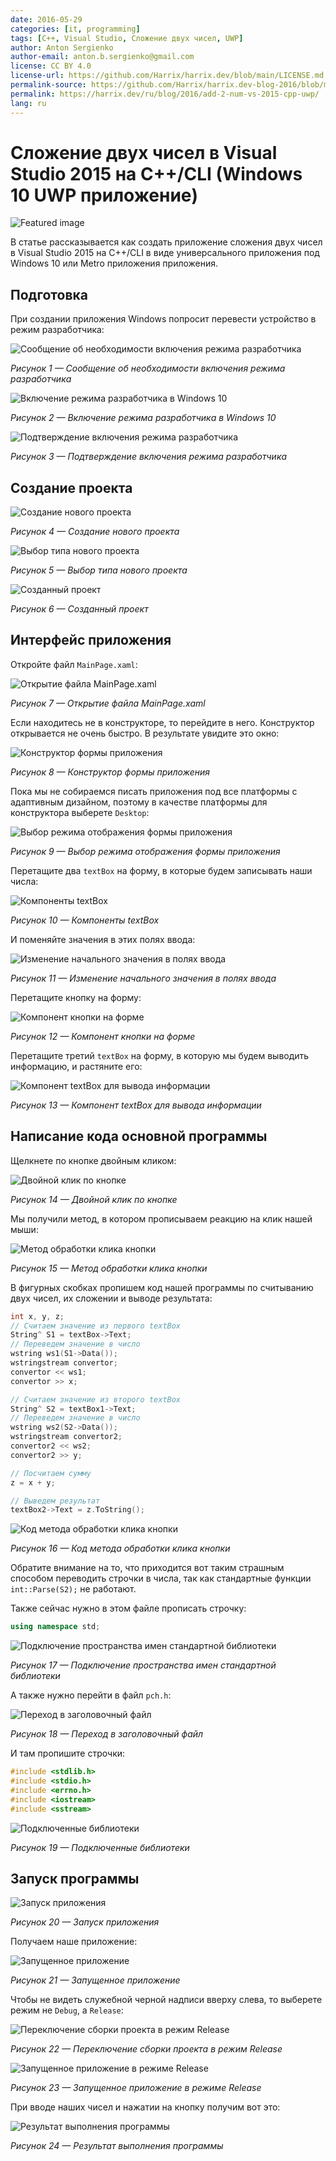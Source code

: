 ```yaml
---
date: 2016-05-29
categories: [it, programming]
tags: [C++, Visual Studio, Сложение двух чисел, UWP]
author: Anton Sergienko
author-email: anton.b.sergienko@gmail.com
license: CC BY 4.0
license-url: https://github.com/Harrix/harrix.dev/blob/main/LICENSE.md
permalink-source: https://github.com/Harrix/harrix.dev-blog-2016/blob/main/add-2-num-vs-2015-cpp-uwp/add-2-num-vs-2015-cpp-uwp.md
permalink: https://harrix.dev/ru/blog/2016/add-2-num-vs-2015-cpp-uwp/
lang: ru
---
```


# Сложение двух чисел в Visual Studio 2015 на C++/CLI (Windows 10 UWP приложение)

![Featured image](featured-image.svg)

В статье рассказывается как создать приложение сложения двух чисел в Visual Studio 2015 на C++/CLI в виде универсального приложения под Windows 10 или Metro приложения приложения.

## Подготовка

При создании приложения Windows попросит перевести устройство в режим разработчика:

![Сообщение об необходимости включения режима разработчика](img/preparation_01.png)

_Рисунок 1 — Сообщение об необходимости включения режима разработчика_

![Включение режима разработчика в Windows 10](img/preparation_02.png)

_Рисунок 2 — Включение режима разработчика в Windows 10_

![Подтверждение включения режима разработчика](img/preparation_03.png)

_Рисунок 3 — Подтверждение включения режима разработчика_

## Создание проекта

![Создание нового проекта](img/new-project_01.png)

_Рисунок 4 — Создание нового проекта_

![Выбор типа нового проекта](img/new-project_02.png)

_Рисунок 5 — Выбор типа нового проекта_

![Созданный проект](img/new-project_03.png)

_Рисунок 6 — Созданный проект_

## Интерфейс приложения

Откройте файл `MainPage.xaml`:

![Открытие файла MainPage.xaml](img/interface_01.png)

_Рисунок 7 — Открытие файла MainPage.xaml_

Если находитесь не в конструкторе, то перейдите в него. Конструктор открывается не очень быстро. В результате увидите это окно:

![Конструктор формы приложения](img/interface_02.png)

_Рисунок 8 — Конструктор формы приложения_

Пока мы не собираемся писать приложения под все платформы с адаптивным дизайном, поэтому в качестве платформы для конструктора выберете `Desktop`:

![Выбор режима отображения формы приложения](img/interface_03.png)

_Рисунок 9 — Выбор режима отображения формы приложения_

Перетащите два `textBox` на форму, в которые будем записывать наши числа:

![Компоненты textBox](img/interface_04.png)

_Рисунок 10 — Компоненты textBox_

И поменяйте значения в этих полях ввода:

![Изменение начального значения в полях ввода](img/interface_05.png)

_Рисунок 11 — Изменение начального значения в полях ввода_

Перетащите кнопку на форму:

![Компонент кнопки на форме](img/interface_06.png)

_Рисунок 12 — Компонент кнопки на форме_

Перетащите третий `textBox` на форму, в которую мы будем выводить информацию, и растяните его:

![Компонент textBox для вывода информации](img/interface_07.png)

_Рисунок 13 — Компонент textBox для вывода информации_

## Написание кода основной программы

Щелкнете по кнопке двойным кликом:

![Двойной клик по кнопке](img/button_01.png)

_Рисунок 14 — Двойной клик по кнопке_

Мы получили метод, в котором прописываем реакцию на клик нашей мыши:

![Метод обработки клика кнопки](img/button_02.png)

_Рисунок 15 — Метод обработки клика кнопки_

В фигурных скобках пропишем код нашей программы по считыванию двух чисел, их сложении и выводе результата:

```cpp
int x, y, z;
// Считаем значение из первого textBox
String^ S1 = textBox->Text;
// Переведем значение в число
wstring ws1(S1->Data());
wstringstream convertor;
convertor << ws1;
convertor >> x;

// Считаем значение из второго textBox
String^ S2 = textBox1->Text;
// Переведем значение в число
wstring ws2(S2->Data());
wstringstream convertor2;
convertor2 << ws2;
convertor2 >> y;

// Посчитаем сумму
z = x + y;

// Выведем результат
textBox2->Text = z.ToString();
```

![Код метода обработки клика кнопки](img/code_01.png)

_Рисунок 16 — Код метода обработки клика кнопки_

Обратите внимание на то, что приходится вот таким страшным способом переводить строчки в числа, так как стандартные функции `int::Parse(S2);` не работают.

Также сейчас нужно в этом файле прописать строчку:

```cpp
using namespace std;
```

![Подключение пространства имен стандартной библиотеки](img/code_02.png)

_Рисунок 17 — Подключение пространства имен стандартной библиотеки_

А также нужно перейти в файл `pch.h`:

![Переход в заголовочный файл](img/code_03.png)

_Рисунок 18 — Переход в заголовочный файл_

И там пропишите строчки:

```cpp
#include <stdlib.h>
#include <stdio.h>
#include <errno.h>
#include <iostream>
#include <sstream>
```

![Подключенные библиотеки](img/code_04.png)

_Рисунок 19 — Подключенные библиотеки_

## Запуск программы

![Запуск приложения](img/run.png)

_Рисунок 20 — Запуск приложения_

Получаем наше приложение:

![Запущенное приложение](img/result_01.png)

_Рисунок 21 — Запущенное приложение_

Чтобы не видеть служебной черной надписи вверху слева, то выберете режим не `Debug`, а `Release`:

![Переключение сборки проекта в режим Release](img/release.png)

_Рисунок 22 — Переключение сборки проекта в режим Release_

![Запущенное приложение в режиме Release](img/result_02.png)

_Рисунок 23 — Запущенное приложение в режиме Release_

При вводе наших чисел и нажатии на кнопку получим вот это:

![Результат выполнения программы](img/result_03.png)

_Рисунок 24 — Результат выполнения программы_
